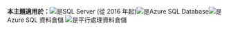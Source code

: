 <Token>**本主題適用於：**![是](../includes/media/yes.png)SQL Server (從 2016 年起)![是](../includes/media/yes.png)Azure SQL Database![是](../includes/media/yes.png)Azure SQL 資料倉儲 ![是](../includes/media/yes.png)平行處理資料倉儲 </Token>